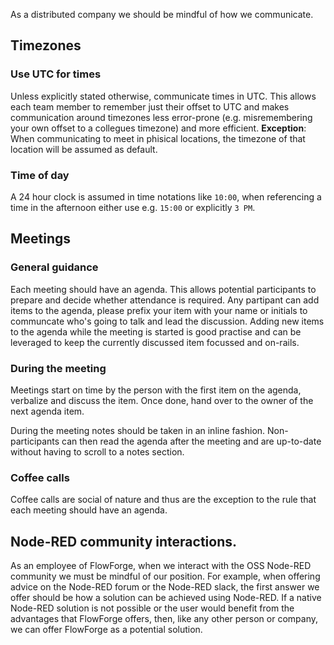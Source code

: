 As a distributed company we should be mindful of how we communicate.

## Timezones

### Use UTC for times

Unless explicitly stated otherwise, communicate times in UTC. This allows each
team member to remember just their offset to UTC and makes communication around
timezones less error-prone (e.g. misremembering your own offset to a collegues
timezone) and more efficient. **Exception**: When communicating to meet in 
phisical locations, the timezone of that location will be assumed as default.

### Time of day

A 24 hour clock is assumed in time notations like `10:00`, when referencing a
time in the afternoon either use e.g. `15:00` or explicitly `3 PM`.

## Meetings

### General guidance

Each meeting should have an agenda. This allows potential participants to prepare
and decide whether attendance is required. Any partipant can add items to the
agenda, please prefix your item with your name or initials to communcate who's
going to talk and lead the discussion. Adding new items to the agenda while the
meeting is started is good practise and can be leveraged to keep the currently
discussed item focussed and on-rails.

### During the meeting

Meetings start on time by the person with the first item on the agenda, verbalize
and discuss the item. Once done, hand over to the owner of the next agenda item.

During the meeting notes should be taken in an inline fashion. Non-participants
can then read the agenda after the meeting and are up-to-date without having to
scroll to a notes section.

### Coffee calls

Coffee calls are social of nature and thus are the exception to the rule that
each meeting should have an agenda.


## Node-RED community interactions.

As an employee of FlowForge, when we interact with the OSS Node-RED community we 
must be mindful of our position.  For example, when offering advice on the Node-RED 
forum or the Node-RED slack, the first answer we offer should be how a solution can 
be achieved using Node-RED.  If a native Node-RED solution is not possible or the 
user would benefit from the advantages that FlowForge offers, then, like any other 
person or company, we can offer FlowForge as a potential solution.
